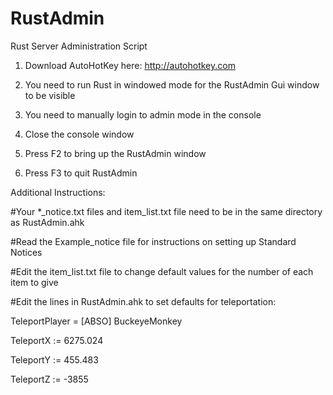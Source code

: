 RustAdmin
=========

Rust Server Administration Script

1) Download AutoHotKey here: http://autohotkey.com

2) You need to run Rust in windowed mode for the RustAdmin Gui window to be visible

3) You need to manually login to admin mode in the console

4) Close the console window

5) Press F2 to bring up the RustAdmin window

6) Press F3 to quit RustAdmin


Additional Instructions:

#Your *_notice.txt files and item_list.txt file need to be in the same directory as RustAdmin.ahk

#Read the Example_notice file for instructions on setting up Standard Notices

#Edit the item_list.txt file to change default values for the number of each item to give

#Edit the lines in RustAdmin.ahk to set defaults for teleportation:

TeleportPlayer = [ABSO] BuckeyeMonkey

TeleportX := 6275.024

TeleportY := 455.483

TeleportZ := -3855





